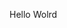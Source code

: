 Hello Wolrd




































































































































































































































































































































































































































































































































































































































































































































































































































































































































































































































































































































































































































































































































































































































































































































































































































































































































































































































































































































































































